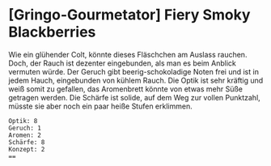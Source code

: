 # \[Gringo-Gourmetator\] Fiery Smoky Blackberries

Wie ein glühender Colt, könnte dieses Fläschchen am Auslass rauchen. Doch, der Rauch ist dezenter eingebunden, als man es beim Anblick vermuten würde. Der Geruch gibt beerig-schokoladige Noten frei und ist in jedem Hauch, eingebunden von kühlem Rauch. Die Optik ist sehr kräftig und weiß somit zu gefallen, das Aromenbrett könnte von etwas mehr Süße getragen werden. Die Schärfe ist solide, auf dem Weg zur vollen Punktzahl, müsste sie aber noch ein paar heiße Stufen erklimmen.

```text
Optik: 8
Geruch: 1 
Aromen: 2
Schärfe: 8
Konzept: 2
==
```

